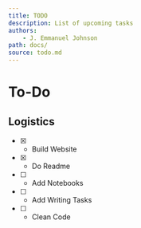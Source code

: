 ```yaml
---
title: TODO
description: List of upcoming tasks
authors:
    - J. Emmanuel Johnson
path: docs/
source: todo.md
---
```

# To-Do

## Logistics

* [X] - Build Website
* [X] - Do Readme
* [ ] - Add Notebooks
* [ ] - Add Writing Tasks
* [ ] - Clean Code
